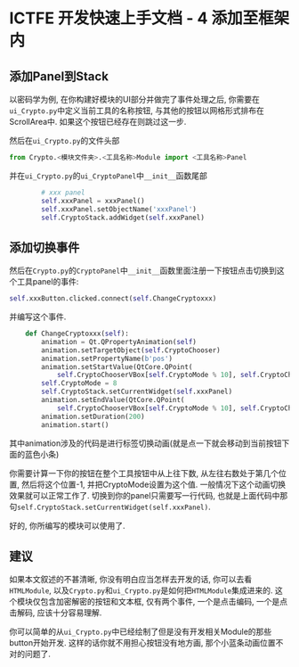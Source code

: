 # ICTFE 开发快速上手文档 - 4 添加至框架内

## 添加Panel到Stack

以密码学为例, 在你构建好模块的UI部分并做完了事件处理之后, 你需要在`ui_Crypto.py`中定义当前工具的名称按钮, 与其他的按钮以网格形式排布在ScrollArea中. 如果这个按钮已经存在则跳过这一步.

然后在`ui_Crypto.py`的文件头部

```python
from Crypto.<模块文件夹>.<工具名称>Module import <工具名称>Panel
```

并在`ui_Crypto.py`的`ui_CryptoPanel`中`__init__`函数尾部

```python
        # xxx panel
        self.xxxPanel = xxxPanel()
        self.xxxPanel.setObjectName('xxxPanel')
        self.CryptoStack.addWidget(self.xxxPanel)
```

## 添加切换事件

然后在`Crypto.py`的`CryptoPanel`中`__init__`函数里面注册一下按钮点击切换到这个工具panel的事件:

```python
self.xxxButton.clicked.connect(self.ChangeCryptoxxx)
```

并编写这个事件.

```python
    def ChangeCryptoxxx(self):
        animation = Qt.QPropertyAnimation(self)
        animation.setTargetObject(self.CryptoChooser)
        animation.setPropertyName(b'pos')
        animation.setStartValue(QtCore.QPoint(
            self.CryptoChooserVBox[self.CryptoMode % 10], self.CryptoChooserHBox[self.CryptoMode // 10]))
        self.CryptoMode = 8
        self.CryptoStack.setCurrentWidget(self.xxxPanel)
        animation.setEndValue(QtCore.QPoint(
            self.CryptoChooserVBox[self.CryptoMode % 10], self.CryptoChooserHBox[self.CryptoMode // 10]))
        animation.setDuration(200)
        animation.start()
```

其中animation涉及的代码是进行标签切换动画(就是点一下就会移动到当前按钮下面的蓝色小条)

你需要计算一下你的按钮在整个工具按钮中从上往下数, 从左往右数处于第几个位置, 然后将这个位置-1, 并把CryptoMode设置为这个值. 一般情况下这个动画切换效果就可以正常工作了. 切换到你的panel只需要写一行代码, 也就是上面代码中那句`self.CryptoStack.setCurrentWidget(self.xxxPanel)`.

好的, 你所编写的模块可以使用了.

## 建议

如果本文叙述的不甚清晰, 你没有明白应当怎样去开发的话, 你可以去看`HTMLModule`, 以及`Crypto.py`和`ui_Crypto.py`是如何把`HTMLModule`集成进来的. 这个模块仅包含加密解密的按钮和文本框, 仅有两个事件, 一个是点击编码, 一个是点击解码, 应该十分容易理解.

你可以简单的从`ui_Crypto.py`中已经绘制了但是没有开发相关Module的那些button开始开发. 这样的话你就不用担心按钮没有地方画, 那个小蓝条动画位置不对的问题了.
